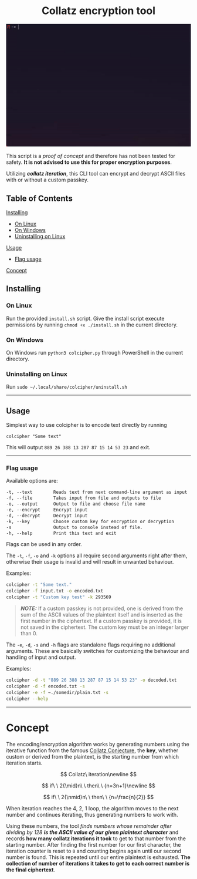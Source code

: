 <h1 align="center">Collatz encryption tool</h1>

<p align="center">
  <img src="./collatz.gif" alt="animated" />
</p>

This script is a *proof of concept* and therefore has not been tested for safety. **It is not advised to use this for proper encryption purposes**. 

Utilizing _**collatz iteration**_, this CLI tool can encrypt and decrypt ASCII files with or without a custom passkey.



## Table of Contents

[Installing](#installing)
* [On Linux](#on-linux)
* [On Windows](#on-windows)
* [Uninstalling on Linux](#uninstalling-on-linux)

[Usage](#usage)
* [Flag usage](#flag-usage)

[Concept](#concept)
## Installing

### On Linux

Run the provided `install.sh` script. Give the install script execute permissions by running `chmod +x ./install.sh` in the current directory.

### On Windows

On Windows run `python3 colcipher.py` through PowerShell in the current directory.

### Uninstalling on Linux

Run `sudo ~/.local/share/colcipher/uninstall.sh`

-----

## Usage

Simplest way to use colcipher is to encode text directly by running
```
colcipher "Some text"
```
This will output `889 26 388 13 287 87 15 14 53 23` and exit.

-----

### Flag usage

Available options are:
```text
-t, --text        Reads text from next command-line argument as input
-f, --file        Takes input from file and outputs to file
-o, --output      Output to file and choose file name
-e, --encrypt     Encrypt input
-d, --decrypt     Decrypt input
-k, --key         Choose custom key for encryption or decryption
-s                Output to console instead of file.
-h, --help        Print this text and exit
```

Flags can be used in any order.

The `-t`, `-f`, `-o` and `-k` options all require second arguments right after them, otherwise their usage is invalid and will result in unwanted behaviour.

Examples:

```bash
colcipher -t "Some text."
colcipher -f input.txt -o encoded.txt
colcipher -t "Custom key test" -k 293569
``` 

> **_NOTE:_**
If a custom passkey is not provided, one is derived from the sum of the ASCII values of the plaintext itself and is inserted as the first number in the ciphertext.
If a custom passkey is provided, it is not saved in the ciphertext.
The custom key must be an integer larger than 0. 

The `-e`, `-d`, `-s` and `-h` flags are standalone flags requiring no additional arguments. These are basically switches for customizing the behaviour and handling of input and output.

Examples:

```bash
colcipher -d -t "889 26 388 13 287 87 15 14 53 23" -o decoded.txt
colcipher -d -f encoded.txt -s
colcipher -e -f ~./somedir/plain.txt -s
colcipher --help
```

-----

# Concept

The encoding/encryption algorithm works by generating numbers using the iterative function from the famous [Collatz Conjecture](https://en.wikipedia.org/wiki/Collatz_conjecture), the **key**, whether custom or derived from the plaintext, is the starting number from which iteration starts. 

$$
Collatz\ iteration\newline
$$

$$
if\ \ 2{\mid}n\ \ then\ \ {n=3n+1}\newline
$$

$$
if\ \ 2{\nmid}n\ \ then\ \ {n=\frac{n}{2}}
$$

When iteration reaches the 4, 2, 1 loop, the algorithm moves to the next number and continues iterating, thus generating numbers to work with.

Using these numbers, the tool *finds numbers whose remainder after dividing by 128* ***is the ASCII value of our given plaintext character*** and records **how many collatz iterations it took** to get to that number from the starting number. After finding the first number for our first character, the iteration counter is reset to `0` and counting begins again until our second number is found. This is repeated until our entire plaintext is exhausted. **The collection of number of iterations it takes to get to each correct number is the final ciphertext**. 

